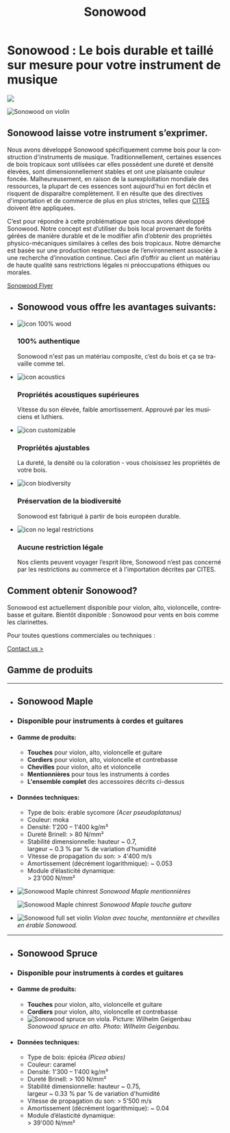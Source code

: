﻿---
lang: en
title: 'Sonowood'
order: 1
---

<div class="full-width-kenburns">
<div class="wrap-bg-image">

# Sonowood : Le bois durable et taillé sur mesure pour votre instrument de musique

![](/assets/images/arrow-d-white.svg)

</div>
<img srcset="/assets/images/Sonowood_1_Tropical_Wood_Tropenholz_Ersatz_Replacement_Alternative_Sonowood_Ebenholz_Rosewood_Grenadill_SwissWoodSolutions_Klimaschutz_Violin_Guitar_Viola.jpg"
     src="/assets/images/sonowood_cover.jpg" alt="Sonowood on violin">
</div>

<div class="full-width">
<div class="wrap">

## Sonowood laisse votre instrument s’exprimer.

Nous avons développé Sonowood spécifiquement comme bois pour la construction d'instruments de musique. Traditionnellement, certaines essences de bois tropicaux sont utilisées car elles possèdent une dureté et densité élevées, sont dimensionnellement stables et ont une plaisante couleur foncée. Malheureusement, en raison de la surexploitation mondiale des ressources, la plupart de ces essences sont aujourd'hui en fort déclin et risquent de disparaître complètement. Il en résulte que des directives d'importation et de commerce de plus en plus strictes, telles que [CITES](https://www.cites.org/eng/disc/species.php) doivent être appliquées. 

C’est pour répondre à cette problématique que nous avons développé Sonowood. Notre concept est d’utiliser du bois local provenant de forêts gérées de manière durable et de le modifier afin d’obtenir des propriétés physico-mécaniques similaires à celles des bois tropicaux. Notre démarche est basée sur une production respectueuse de l’environnement associée à une recherche d’innovation continue. Ceci afin d’offrir au client un matériau de haute qualité sans restrictions légales ni préoccupations éthiques ou morales. 

<a class="btn -red" href="/assets/docs/Flyer_Sonowood_A4-Trifold_EN_screen.pdf">Sonowood Flyer</a>

</div>
</div>

<div class="full-width-red">
<div class="wrap">

  - ## Sonowood vous offre les avantages suivants:

  - ![icon 100% wood](/assets/logo/100.svg)

    ### 100% authentique

    Sonowood n'est pas un matériau composite, c’est du bois et ça se travaille comme tel.

  - ![icon acoustics](/assets/logo/sound.svg)

    ### Propriétés acoustiques supérieures

    Vitesse du son élevée, faible amortissement. Approuvé par les musiciens et luthiers. 

  - ![icon customizable](/assets/logo/customizable.svg)

    ### Propriétés ajustables

    La dureté, la densité ou la coloration - vous choisissez les propriétés de votre bois.

  - ![icon biodiversity](/assets/logo/biodiverse.svg)

    ### Préservation de la biodiversité

    Sonowood est fabriqué à partir de bois européen durable.

  - ![icon no legal restrictions](/assets/logo/legal.svg)

    ### Aucune restriction légale 

    Nos clients peuvent voyager l’esprit libre, Sonowood n’est pas concerné par les restrictions au commerce et à l'importation décrites par CITES.

</div>
</div>

<div class="full-width-grey">
<div class="wrap">

## Comment obtenir Sonowood?

   Sonowood est actuellement disponible pour violon, alto, violoncelle, contrebasse et guitare. 
   Bientôt disponible : Sonowood pour vents en bois comme les clarinettes.

  Pour toutes questions commerciales ou techniques :

<a class="btn -red" href="/fr/contact">Contact us ></a>

</div>
</div>

<div class="full-width" name="Sonowood-Types">
<div class="wrap -cols2">

## Gamme de produits

---

  - ## Sonowood Maple

  - ### Disponible pour instruments à cordes et guitares

  - #### Gamme de produits:

      - **Touches** pour violon, alto, violoncelle et guitare
      - **Cordiers** pour violon, alto, violoncelle et contrebasse
      - **Chevilles** pour violon, alto et violoncelle
      - **Mentionnières** pour tous les instruments à cordes
      - **L'ensemble complet** des accessoires décrits ci-dessus

  -  #### Données techniques:

      - Type de bois: érable sycomore *(Acer pseudoplatanus)*
      - Couleur: moka
      - Densité: 1'200 – 1'400 kg/m³
      - Dureté Brinell: \> 80 N/mm²
      - Stabilité dimensionnelle: hauteur \~ 0.7,  
        largeur \~ 0.3 % par % de variation d'humidité
      - Vitesse de propagation du son: \> 4'400 m/s
      - Amortissement (décrément logarithmique): \~ 0.053
      - Module d’élasticité dynamique:  
        \> 23'000 N/mm²

  - ![Sonowood Maple chinrest](/assets/images/Sonowood_4_Tropical_Wood_Tropenholz_Ersatz_Replacement_Alternative_Sonowood_Ebenholz_Rosewood_Grenadill_SwissWoodSolutions_Klimaschutz_Violin_Guitar_Viola.jpg)
        *Sonowood Maple mentionnières*

    ![Sonowood Maple chinrest](/assets/images/Sonowood_5_Tropical_Wood_Tropenholz_Ersatz_Replacement_Alternative_Sonowood_Ebenholz_Rosewood_Grenadill_SwissWoodSolutions_Klimaschutz_Violin_Guitar_Viola.jpg)
        *Sonowood Maple touche guitare*

  - ![Sonowood full set violin](/assets/images/Sonowood_6_Tropical_Wood_Tropenholz_Ersatz_Replacement_Alternative_Sonowood_Ebenholz_Rosewood_Grenadill_SwissWoodSolutions_Klimaschutz_Violin_Guitar_Viola.jpg)
        *Violon avec touche, mentonnière et chevilles en érable Sonowood.*

---

  - ## Sonowood Spruce

  - ### Disponible pour instruments à cordes et guitares

  -  #### Gamme de produits:

      - **Touches** pour violon, alto, violoncelle et guitare
      - **Cordiers** pour violon, alto, violoncelle et contrebasse
      - ![Sonowood spruce on viola. Picture: Wilhelm Geigenbau](/assets/images/Sonowood_7_Tropical_Wood_Tropenholz_Ersatz_Replacement_Alternative_Sonowood_Ebenholz_Rosewood_Grenadill_SwissWoodSolutions_Klimaschutz_Violin_Guitar_Viola.jpg)
        *Sonowood spruce en alto. Photo: Wilhelm Geigenbau.*

  -  #### Données techniques:

      - Type de bois: épicéa *(Picea abies)*
      - Couleur: caramel
      - Densité: 1'300 – 1'400 kg/m³
      - Dureté Brinell: \> 100 N/mm²
      - Stabilité dimensionnelle: hauteur \~ 0.75,  
        largeur \~ 0.33 % par % de variation d'humidité
      - Vitesse de propagation du son: \> 5'500 m/s
      - Amortissement (décrément logarithmique): \~ 0.04
      - Module d’élasticité dynamique:  
        \> 39'000 N/mm² 

</div>
</div>
